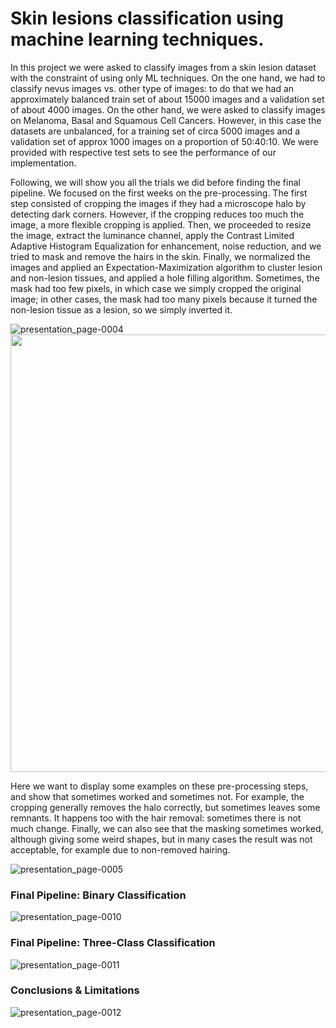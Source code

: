 
# Skin lesions classification using machine learning techniques. 

In this project we were asked to classify images from a skin lesion dataset with the constraint of using only ML techniques. On the one hand, we had to classify nevus images vs. other type of images: to do that we had an approximately balanced train set of about 15000 images and a validation set of about 4000 images. On the other hand, we were asked to classify images on Melanoma, Basal and Squamous Cell Cancers. However, in this case the datasets are unbalanced, for a training set of circa 5000 images and a validation set of approx 1000 images on a proportion of 50:40:10. We were provided with respective test sets to see the performance of our implementation.

Following, we will show you all the trials we did before finding the final pipeline. We focused on the first weeks on the pre-processing. The first step consisted of cropping the images if they had a microscope halo by detecting dark corners. However, if the cropping reduces too much the image, a more flexible cropping is applied. Then, we proceeded to resize the image, extract the luminance channel, apply the Contrast Limited Adaptive Histogram Equalization for enhancement, noise reduction, and we tried to mask and remove the hairs in the skin. Finally, we normalized the images and applied an Expectation-Maximization algorithm to cluster lesion and non-lesion tissues, and applied a hole filling algorithm. Sometimes, the mask had too few pixels, in which case we simply cropped the original image; in other cases, the mask had too many pixels because it turned the non-lesion tissue as a lesion, so we simply inverted it.

![presentation_page-0004](https://github.com/amina-bzd/melanoma_classification/assets/57720297/07f19198-ba4f-4d0d-8868-a9f3cc03c42e) 
<img src="https://github.com/amina-bzd/melanoma_classification/assets/57720297/07f19198-ba4f-4d0d-8868-a9f3cc03c42e" width="800" height="700" />

Here we want to display some examples on these pre-processing steps, and show that sometimes worked and sometimes not. For example, the cropping generally removes the halo correctly, but sometimes leaves some remnants. It happens too with the hair removal: sometimes there is not much change. Finally, we can also see that the masking sometimes worked, although giving some weird shapes, but in many cases the result was not acceptable, for example due to non-removed hairing.

![presentation_page-0005](https://github.com/amina-bzd/melanoma_classification/assets/57720297/620fd6a8-7716-49d0-ac3e-5bfd05452a3a)

### Final Pipeline: Binary Classification

![presentation_page-0010](https://github.com/amina-bzd/melanoma_classification/assets/57720297/eb4c9f92-552b-4b48-9ee3-140a4371c14f)

### Final Pipeline: Three-Class Classification

![presentation_page-0011](https://github.com/amina-bzd/melanoma_classification/assets/57720297/2267cdcf-db6d-4fc9-b82a-350ba66e4605)


### Conclusions & Limitations

![presentation_page-0012](https://github.com/amina-bzd/melanoma_classification/assets/57720297/dd85abe1-ecaa-427e-854f-df875896b675)










